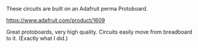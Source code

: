 These circuits are built on an Adafruit perma Protoboard. 

https://www.adafruit.com/product/1609

Great protoboards, very high quality. Circuits easily move from breadboard to it. (Exactly what I did.)